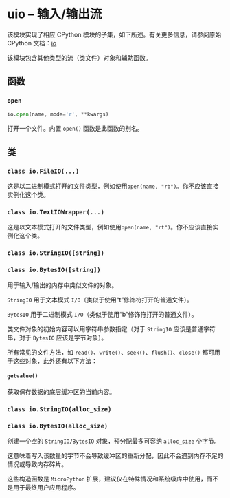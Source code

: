 uio – 输入/输出流
====================

该模块实现了相应 CPython 模块的子集，如下所述。有关更多信息，请参阅原始 CPython 文档：[io](https://docs.python.org/3.5/library/io.html#module-io)


该模块包含其他类型的流（类文件）对象和辅助函数。


## 函数

### `open`

```python
io.open(name, mode='r', **kwargs)
```

打开一个文件。内置 `open()` 函数是此函数的别名。

## 类

### `class io.FileIO(...)`

这是以二进制模式打开的文件类型，例如使用`open(name, "rb")`。你不应该直接实例化这个类。

### `class io.TextIOWrapper(...)`

这是以文本模式打开的文件类型，例如使用`open(name, "rt")`。你不应该直接实例化这个类。

### `class io.StringIO([string])`

### `class io.BytesIO([string])`

用于输入/输出的内存中类似文件的对象。 

`StringIO` 用于文本模式 `I/O`（类似于使用“t”修饰符打开的普通文件）。 

`BytesIO` 用于二进制模式 `I/O`（类似于使用“b”修饰符打开的普通文件）。

类文件对象的初始内容可以用字符串参数指定（对于 `StringIO` 应该是普通字符串，对于 `BytesIO` 应该是字节对象）。

所有常见的文件方法，如 `read()`、`write()`、`seek()`、`flush()`、`close()` 都可用于这些对象，此外还有以下方法：

#### `getvalue()`

获取保存数据的底层缓冲区的当前内容。

### `class io.StringIO(alloc_size)`

### `class io.BytesIO(alloc_size)`

创建一个空的 `StringIO/BytesIO` 对象，预分配最多可容纳 `alloc_size` 个字节。

这意味着写入该数量的字节不会导致缓冲区的重新分配，因此不会遇到内存不足的情况或导致内存碎片。

这些构造函数是 `MicroPython` 扩展，建议仅在特殊情况和系统级库中使用，而不是用于最终用户应用程序。
